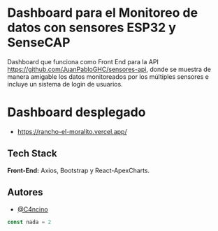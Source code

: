 # Dashboard para el Monitoreo de datos con sensores ESP32 y SenseCAP

Dashboard que funciona como Front End para la API https://github.com/JuanPabloGHC/sensores-api, donde se muestra de manera amigable los datos monitoreados por los múltiples sensores e incluye un sistema de login de usuarios.

# Dashboard desplegado

- https://rancho-el-moralito.vercel.app/

## Tech Stack

**Front-End:** Axios, Bootstrap y React-ApexCharts.

## Autores

- [@C4ncino](https://github.com/C4ncino)


``` javascript
const nada = 2
```
